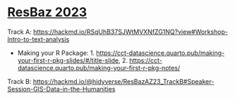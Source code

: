# [ResBaz 2023](https://researchbazaar.arizona.edu/resbaz/Arizona2023/)

Track A: https://hackmd.io/RSqUhB37SJWtMVXNfZG1NQ?view#Workshop-Intro-to-text-analysis

- Making your R Package: 1. https://cct-datascience.quarto.pub/making-your-first-r-pkg-slides/#/title-slide, 2. https://cct-datascience.quarto.pub/making-your-first-r-pkg-notes/

Track B: https://hackmd.io/@hidyverse/ResBazAZ23_TrackB#Speaker-Session-GIS-Data-in-the-Humanities
